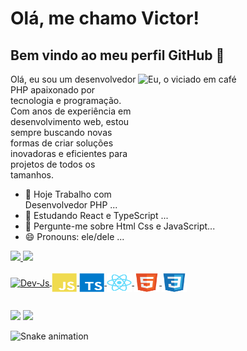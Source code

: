 # Olá, me chamo Victor! 
## Bem vindo ao meu perfil GitHub 👋

 <div>
<img align="right" width="300" height="200" src="https://github.com/joaorodrigues2012/joaorodrigues2012/assets/37009151/d85cf611-cd69-4b6d-91da-433e83deb4f2.jpg" alt="Eu, o viciado em café">
</div>

Olá, eu sou um desenvolvedor PHP apaixonado por tecnologia e programação. Com anos de experiência em desenvolvimento web, estou sempre buscando novas formas de criar soluções inovadoras e eficientes para projetos de todos os tamanhos.

- 🔭 Hoje Trabalho com Desenvolvedor PHP ...
- 🌱 Estudando React e TypeScript ...
- 💬 Pergunte-me sobre Html Css e JavaScript...
- 😄 Pronouns: ele/dele ...

<div>
<a href="https://github.com/joaorodrigues2012">
<img height="180em" src="https://github-readme-stats.vercel.app/api/top-langs/?username=joaorodrigues2012&layout=compact&langs_count=7&theme=dracula"/>
<img height="180em" src="https://github-readme-stats.vercel.app/api?username=joaorodrigues2012&show_icons=true&theme=dracula&include_all_commits=true&count_private=true"/>
</div>


 <div style="display: inline_block"><br>
   <img align="center" alt="Dev-Js" height="30" width="40" src="https://cdn.jsdelivr.net/gh/devicons/devicon/icons/php/php-original.svg">
  <img align="center" alt="Dev-Js" height="30" width="40" src="https://raw.githubusercontent.com/devicons/devicon/master/icons/javascript/javascript-plain.svg">
  <img align="center" alt="Dev-Ts" height="30" width="40" src="https://raw.githubusercontent.com/devicons/devicon/master/icons/typescript/typescript-plain.svg">
  <img align="center" alt="Dev-React" height="30" width="40" src="https://raw.githubusercontent.com/devicons/devicon/master/icons/react/react-original.svg">
  <img align="center" alt="Dev-HTML" height="30" width="40" src="https://raw.githubusercontent.com/devicons/devicon/master/icons/html5/html5-original.svg">
  <img align="center" alt="Dev-CSS" height="30" width="40" src="https://raw.githubusercontent.com/devicons/devicon/master/icons/css3/css3-original.svg">   
</div>
  
##
  
   <div> 
  <a href = "mailto:joaorodrigues2012.jr2@gmail.com"><img src="https://img.shields.io/badge/-Gmail-%23333?style=for-the-badge&logo=gmail&logoColor=white" target="_blank"></a>
  <a href="https://www.linkedin.com/in/jo%C3%A3o-victor-pinto-rodrigues-7ab66512b/" target="_blank"><img src="https://img.shields.io/badge/-LinkedIn-%230077B5?style=for-the-badge&logo=linkedin&logoColor=white" target="_blank"></a>
     </div>
  
  
![Snake animation](https://github.com/joaorodrigues2012/joaorodrigues2012/blob/output/github-contribution-grid-snake.svg)
